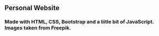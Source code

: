 ## **Personal Website**
### Made with HTML, CSS, Bootstrap and a liitle bit of JavaScript. Images taken from Freepik.
